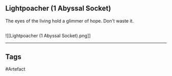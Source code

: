 ## Lightpoacher (1 Abyssal Socket)
The eyes of the living hold a glimmer of hope.
Don't waste it.
## 
![[Lightpoacher (1 Abyssal Socket).png]]

---
## Tags
#Artefact